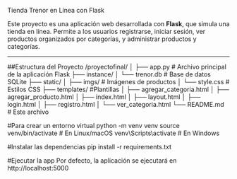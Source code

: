 Tienda Trenor en Línea con Flask

Este proyecto es una aplicación web desarrollada con **Flask**, que simula una tienda en línea. Permite a los usuarios registrarse, iniciar sesión, ver productos organizados por categorías, y administrar productos y categorías.

---

##Estructura del Proyecto
/proyectofinal/
│
├── app.py # Archivo principal de la aplicación Flask
├── instance/
│ └── trenor.db # Base de datos SQLite
├── static/
│ ├── imgs/ # Imágenes de productos
│ └── style.css # Estilos CSS
├── templates/ #Plantillas
│ ├── agregar_categoria.html
│ ├── agregar_producto.html
│ ├── index.html
│ ├── layout.html
│ ├── login.html
│ ├── registro.html
│ └── ver_categoria.html
└── README.md # Este archivo

#Para crear un entorno virtual
python -m venv venv
source venv/bin/activate    # En Linux/macOS
venv\Scripts\activate       # En Windows

#Instalar las dependencias
pip install -r requirements.txt

#Ejecutar la app
Por defecto, la aplicación se ejecutará en http://localhost:5000


